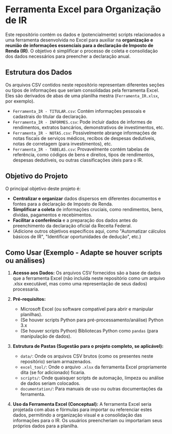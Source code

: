 # Ferramenta Excel para Organização de IR

Este repositório contém os dados e (potencialmente) scripts relacionados a uma ferramenta desenvolvida no Excel para auxiliar na **organização e reunião de informações essenciais para a declaração de Imposto de Renda (IR)**. O objetivo é simplificar o processo de coleta e consolidação dos dados necessários para preencher a declaração anual.

## Estrutura dos Dados

Os arquivos CSV contidos neste repositório representam diferentes seções ou tipos de informações que seriam consolidadas pela ferramenta Excel. Eles são derivados de abas de uma planilha mestra (`Ferramenta_IR.xlsx`, por exemplo).

* `Ferramenta_IR - TITULAR.csv`: Contém informações pessoais e cadastrais do titular da declaração.
* `Ferramenta_IR - INFORMES.csv`: Pode incluir dados de informes de rendimentos, extratos bancários, demonstrativos de investimentos, etc.
* `Ferramenta_IR - NOTAS.csv`: Possivelmente abrange informações de notas fiscais de serviços médicos, recibos de despesas dedutíveis, notas de corretagem (para investimentos), etc.
* `Ferramenta_IR - TABELAS.csv`: Provavelmente contém tabelas de referência, como códigos de bens e direitos, tipos de rendimentos, despesas dedutíveis, ou outras classificações úteis para o IR.

## Objetivo do Projeto

O principal objetivo deste projeto é:

* **Centralizar e organizar** dados dispersos em diferentes documentos e fontes para a declaração de Imposto de Renda.
* **Simplificar a coleta** de informações cruciais, como rendimentos, bens, dívidas, pagamentos e recebimentos.
* **Facilitar a conferência** e a preparação dos dados antes do preenchimento da declaração oficial da Receita Federal.
* (Adicione outros objetivos específicos aqui, como "Automatizar cálculos básicos de IR", "Identificar oportunidades de dedução", etc.)

## Como Usar (Exemplo - Adapte se houver scripts ou análises)

1.  **Acesso aos Dados:** Os arquivos CSV fornecidos são a base de dados que a ferramenta Excel (não incluída neste repositório como um arquivo .xlsx executável, mas como uma representação de seus dados) processaria.

2.  **Pré-requisitos:**
    * Microsoft Excel (ou software compatível para abrir e manipular planilhas).
    * (Se houver scripts Python para pré-processamento/análise) Python 3.x
    * (Se houver scripts Python) Bibliotecas Python como `pandas` (para manipulação de dados).

3.  **Estrutura de Pastas (Sugestão para o projeto completo, se aplicável):**
    * `data/`: Onde os arquivos CSV brutos (como os presentes neste repositório) seriam armazenados.
    * `excel_tool/`: Onde o arquivo `.xlsx` da ferramenta Excel propriamente dita (se for adicionado) ficaria.
    * `scripts/`: Onde quaisquer scripts de automação, limpeza ou análise de dados seriam colocados.
    * `documentation/`: Para manuais de uso ou outras documentações da ferramenta.

4.  **Uso da Ferramenta Excel (Conceptual):**
    A ferramenta Excel seria projetada com abas e fórmulas para importar ou referenciar estes dados, permitindo a organização visual e a consolidação das informações para o IR. Os usuários preencheriam ou importariam seus próprios dados para a planilha.
